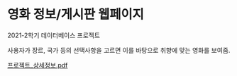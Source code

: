 # 영화 정보/게시판 웹페이지
2021-2학기 데이터베이스 프로젝트

사용자가 장르, 국가 등의 선택사항을 고르면 이를 바탕으로 취향에 맞는 영화를 보여줌.

[프로젝트_상세정보.pdf](https://github.com/sso0711/ice-/files/12416811/_.pdf)
